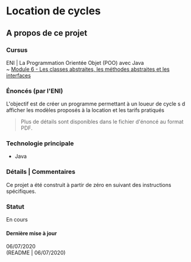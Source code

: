 # Location de cycles

## A propos de ce projet

### Cursus
ENI | La Programmation Orientée Objet (POO) avec Java  
~ [Module 6 - Les classes abstraites, les méthodes abstraites et les interfaces]()

### Énoncés (par l'ENI)
L'objectif est de créer un programme permettant à un loueur de cycle s d afficher les modèles proposés à la location et les tarifs pratiqués

> Plus de détails sont disponibles dans le fichier d'énoncé au format PDF.

### Technologie principale
- Java

### Détails | Commentaires
Ce projet a été construit à partir de zéro en suivant des instructions spécifiques.

### Statut
En cours

#### Dernière mise à jour
06/07/2020  
(README | 06/07/2020)
